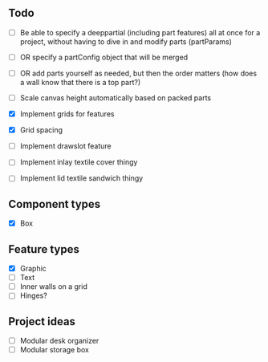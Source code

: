 ## Todo
- [ ] Be able to specify a deeppartial (including part features) all at once for a project, without having to dive in and modify parts (partParams)
- [ ] OR specify a partConfig object that will be merged
- [ ] OR add parts yourself as needed, but then the order matters (how does a wall know that there is a top part?)
- [ ] Scale canvas height automatically based on packed parts
- [x] Implement grids for features
- [x] Grid spacing
- [ ] Implement drawslot feature
- [ ] Implement inlay textile cover thingy
- [ ] Implement lid textile sandwich thingy





## Component types
- [x] Box

## Feature types
- [x] Graphic
- [ ] Text
- [ ] Inner walls on a grid
- [ ] Hinges?

## Project ideas
- [ ] Modular desk organizer
- [ ] Modular storage box
